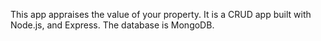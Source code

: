 This app appraises the value of your property.
It is a CRUD app built with Node.js, and Express.
The database is MongoDB.